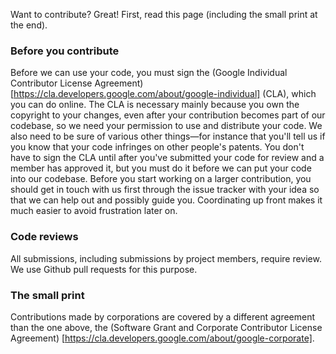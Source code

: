 Want to contribute? Great! First, read this page (including the small print at
the end).

### Before you contribute

Before we can use your code, you must sign the
(Google Individual Contributor License Agreement)
[https://cla.developers.google.com/about/google-individual]
(CLA), which you can do online. The CLA is necessary mainly because you own the
copyright to your changes, even after your contribution becomes part of our
codebase, so we need your permission to use and distribute your code. We also
need to be sure of various other things—for instance that you'll tell us if you
know that your code infringes on other people's patents. You don't have to sign
the CLA until after you've submitted your code for review and a member has
approved it, but you must do it before we can put your code into our codebase.
Before you start working on a larger contribution, you should get in touch with
us first through the issue tracker with your idea so that we can help out and
possibly guide you. Coordinating up front makes it much easier to avoid
frustration later on.

### Code reviews

All submissions, including submissions by project members, require review. We
use Github pull requests for this purpose.

### The small print

Contributions made by corporations are covered by a different agreement than
the one above, the
(Software Grant and Corporate Contributor License Agreement)
[https://cla.developers.google.com/about/google-corporate].
